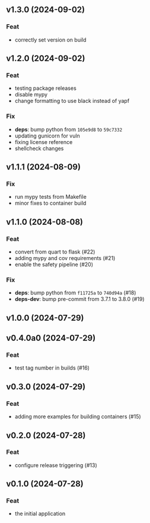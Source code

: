 ## v1.3.0 (2024-09-02)

### Feat

- correctly set version on build

## v1.2.0 (2024-09-02)

### Feat

- testing package releases
- disable mypy
- change formatting to use black instead of yapf

### Fix

- **deps**: bump python from `105e9d8` to `59c7332`
- updating gunicorn for vuln
- fixing license reference
- shellcheck changes

## v1.1.1 (2024-08-09)

### Fix

- run mypy tests from Makefile
- minor fixes to container build

## v1.1.0 (2024-08-08)

### Feat

- convert from quart to flask (#22)
- adding mypy and cov requirements (#21)
- enable the safety pipeline (#20)

### Fix

- **deps**: bump python from `f11725a` to `740d94a` (#18)
- **deps-dev**: bump pre-commit from 3.7.1 to 3.8.0 (#19)

## v1.0.0 (2024-07-29)

## v0.4.0a0 (2024-07-29)

### Feat

- test tag number in builds (#16)

## v0.3.0 (2024-07-29)

### Feat

- adding more examples for building containers (#15)

## v0.2.0 (2024-07-28)

### Feat

- configure release triggering (#13)

## v0.1.0 (2024-07-28)

### Feat

- the initial application
